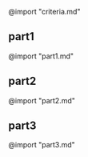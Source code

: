 @import "criteria.md"

## part1
@import "part1.md"

## part2
@import "part2.md"

## part3
@import "part3.md"